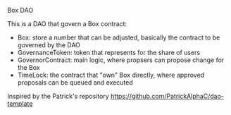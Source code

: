 Box DAO<p>
This is a DAO that govern a Box contract:
- Box: store a number that can be adjusted, basically the contract to be governed by the DAO
- GovernanceToken: token that represents for the share of users
- GovernorContract: main logic, where propsers can propose change for the Box
- TimeLock: the contract that "own" Box directly, where approved proposals can be queued and executed

Inspired by the Patrick's repository https://github.com/PatrickAlphaC/dao-template